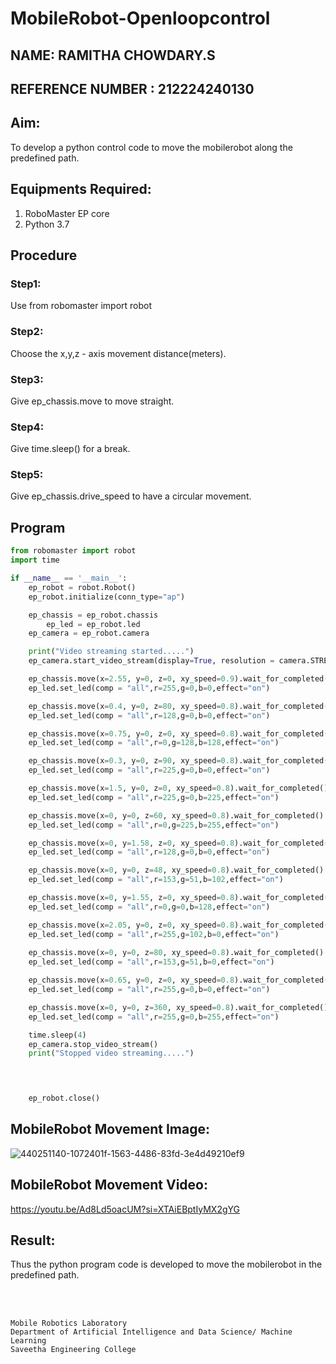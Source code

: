 # MobileRobot-Openloopcontrol
## NAME: RAMITHA CHOWDARY.S
## REFERENCE NUMBER : 212224240130
## Aim:

To develop a python control code to move the mobilerobot along the predefined path.

## Equipments Required:
1. RoboMaster EP core
2. Python 3.7

## Procedure

### Step1:
Use from robomaster import robot

### Step2:
Choose the x,y,z - axis movement distance(meters).

### Step3:
Give ep_chassis.move to move straight.

### Step4:
Give time.sleep() for a break.

### Step5:
Give ep_chassis.drive_speed to have a circular movement.

## Program
```python
from robomaster import robot
import time

if __name__ == '__main__':
    ep_robot = robot.Robot()
    ep_robot.initialize(conn_type="ap")

    ep_chassis = ep_robot.chassis
        ep_led = ep_robot.led
    ep_camera = ep_robot.camera

    print("Video streaming started.....")
    ep_camera.start_video_stream(display=True, resolution = camera.STREAM_360P)

    ep_chassis.move(x=2.55, y=0, z=0, xy_speed=0.9).wait_for_completed()
    ep_led.set_led(comp = "all",r=255,g=0,b=0,effect="on")

    ep_chassis.move(x=0.4, y=0, z=80, xy_speed=0.8).wait_for_completed()
    ep_led.set_led(comp = "all",r=128,g=0,b=0,effect="on")

    ep_chassis.move(x=0.75, y=0, z=0, xy_speed=0.8).wait_for_completed()
    ep_led.set_led(comp = "all",r=0,g=128,b=128,effect="on")

    ep_chassis.move(x=0.3, y=0, z=90, xy_speed=0.8).wait_for_completed()
    ep_led.set_led(comp = "all",r=225,g=0,b=0,effect="on")

    ep_chassis.move(x=1.5, y=0, z=0, xy_speed=0.8).wait_for_completed()
    ep_led.set_led(comp = "all",r=225,g=0,b=225,effect="on")

    ep_chassis.move(x=0, y=0, z=60, xy_speed=0.8).wait_for_completed()
    ep_led.set_led(comp = "all",r=0,g=225,b=255,effect="on")

    ep_chassis.move(x=0, y=1.58, z=0, xy_speed=0.8).wait_for_completed()
    ep_led.set_led(comp = "all",r=128,g=0,b=0,effect="on")

    ep_chassis.move(x=0, y=0, z=48, xy_speed=0.8).wait_for_completed()
    ep_led.set_led(comp = "all",r=153,g=51,b=102,effect="on")

    ep_chassis.move(x=0, y=1.55, z=0, xy_speed=0.8).wait_for_completed()
    ep_led.set_led(comp = "all",r=0,g=0,b=128,effect="on")

    ep_chassis.move(x=2.05, y=0, z=0, xy_speed=0.8).wait_for_completed()
    ep_led.set_led(comp = "all",r=255,g=102,b=0,effect="on")
     
    ep_chassis.move(x=0, y=0, z=80, xy_speed=0.8).wait_for_completed()
    ep_led.set_led(comp = "all",r=153,g=51,b=0,effect="on")

    ep_chassis.move(x=0.65, y=0, z=0, xy_speed=0.8).wait_for_completed()
    ep_led.set_led(comp = "all",r=255,g=0,b=0,effect="on")

    ep_chassis.move(x=0, y=0, z=360, xy_speed=0.8).wait_for_completed()
    ep_led.set_led(comp = "all",r=255,g=0,b=255,effect="on")

    time.sleep(4)
    ep_camera.stop_video_stream()
    print("Stopped video streaming.....")



    
    ep_robot.close()
```

## MobileRobot Movement Image:

![440251140-1072401f-1563-4486-83fd-3e4d49210ef9](https://github.com/user-attachments/assets/06b18de1-5581-4064-bbe1-d849a70228df)


## MobileRobot Movement Video:

https://youtu.be/Ad8Ld5oacUM?si=XTAiEBptIyMX2gYG

## Result:
Thus the python program code is developed to move the mobilerobot in the predefined path.


<br/>
<br/>

```
Mobile Robotics Laboratory
Department of Artificial Intelligence and Data Science/ Machine Learning
Saveetha Engineering College
```
